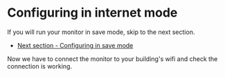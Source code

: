 # Configuring in internet mode

If you will run your monitor in save mode, skip to the next section.

- [Next section - Configuring in save mode](v3-save-mode)

Now we have to connect the monitor to your building's wifi and check the connection is working.